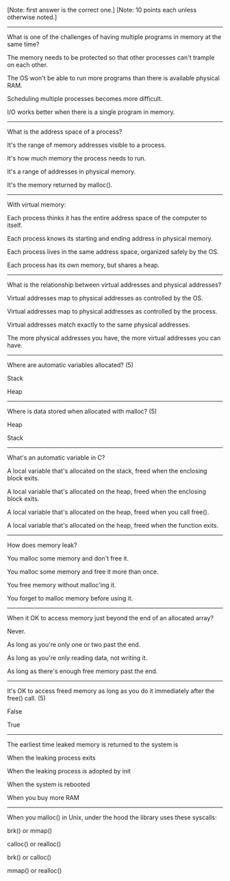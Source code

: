 [Note: first answer is the correct one.]
[Note: 10 points each unless otherwise noted.]

---

What is one of the challenges of having multiple programs in memory at the same time?

The memory needs to be protected so that other processes can't trample on each other.

The OS won't be able to run more programs than there is available physical RAM.

Scheduling multiple processes becomes more difficult.

I/O works better when there is a single program in memory.

---

What is the address space of a process?

It's the range of memory addresses visible to a process.

It's how much memory the process needs to run.

It's a range of addresses in physical memory.

It's the memory returned by malloc().

---

With virtual memory:

Each process thinks it has the entire address space of the computer to itself.

Each process knows its starting and ending address in physical memory.

Each process lives in the same address space, organized safely by the OS.

Each process has its own memory, but shares a heap.

---

What is the relationship between virtual addresses and physical addresses?

Virtual addresses map to physical addresses as controlled by the OS.

Virtual addresses map to physical addresses as controlled by the process.

Virtual addresses match exactly to the same physical addresses.

The more physical addresses you have, the more virtual addresses you can have.

---

Where are automatic variables allocated?  (5)

Stack

Heap


---

Where is data stored when allocated with malloc?  (5)

Heap

Stack

---

What's an automatic variable in C?

A local variable that's allocated on the stack, freed when the enclosing block exits.

A local variable that's allocated on the heap, freed when the enclosing block exits.

A local variable that's allocated on the heap, freed when you call free().

A local variable that's allocated on the heap, freed when the function exits.

---

How does memory leak?

You malloc some memory and don't free it.

You malloc some memory and free it more than once.

You free memory without malloc'ing it.

You forget to malloc memory before using it.

---

When it OK to access memory just beyond the end of an allocated array?

Never.

As long as you're only one or two past the end.

As long as you're only reading data, not writing it.

As long as there's enough free memory past the end.

---

It's OK to access freed memory as long as you do it immediately after the free() call. (5)

False

True

---

The earliest time leaked memory is returned to the system is

When the leaking process exits

When the leaking process is adopted by init

When the system is rebooted

When you buy more RAM

---

When you malloc() in Unix, under the hood the library uses these syscalls:

brk() or mmap()

calloc() or realloc()

brk() or calloc()

mmap() or realloc()
